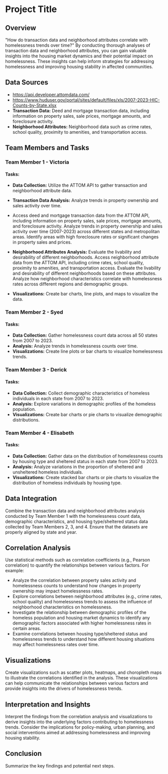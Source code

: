 # Project Title

## Overview
"How do transaction data and neighborhood attributes correlate with homelessness trends over time?"
By conducting thorough analyses of transaction data and neighborhood attributes, you can gain valuable insights into the housing market dynamics and their potential impact on homelessness. These insights can help inform strategies for addressing homelessness and improving housing stability in affected communities.

## Data Sources
- https://api.developer.attomdata.com/
- https://www.huduser.gov/portal/sites/default/files/xls/2007-2023-HIC-Counts-by-State.xlsx
- **Transaction Data:** Deed and mortgage transaction data, including information on property sales, sale prices, mortgage amounts, and foreclosure activity.
- **Neighborhood Attributes:** Neighborhood data such as crime rates, school quality, proximity to amenities, and transportation access.

## Team Members and Tasks
### Team Member 1 - Victoria
#### Tasks:
- **Data Collection:** Utilize the ATTOM API to gather transaction and neighborhood attribute data.

- **Transaction Data Analysis:** Analyze trends in property ownership and sales activity over time.
- Access deed and mortgage transaction data from the ATTOM API, including information on property sales, sale prices, mortgage amounts, and foreclosure activity.
Analyze trends in property ownership and sales activity over time (2007-2023) across different states and metropolitan areas.
Identify areas with high foreclosure rates or significant changes in property sales and prices.

- **Neighborhood Attributes Analysis:** Evaluate the livability and desirability of different neighborhoods.
Access neighborhood attribute data from the ATTOM API, including crime rates, school quality, proximity to amenities, and transportation access.
Evaluate the livability and desirability of different neighborhoods based on these attributes.
Analyze how neighborhood characteristics correlate with homelessness rates across different regions and demographic groups.

- **Visualizations:** Create bar charts, line plots, and maps to visualize the data.

### Team Member 2 - Syed
#### Tasks:
- **Data Collection:** Gather homelessness count data across all 50 states from 2007 to 2023.
- **Analysis:** Analyze trends in homelessness counts over time.
- **Visualizations:** Create line plots or bar charts to visualize homelessness trends.

### Team Member 3 - Derick
#### Tasks:
- **Data Collection:** Collect demographic characteristics of homeless individuals in each state from 2007 to 2023.
- **Analysis:** Explore variations in demographic profiles of the homeless population.
- **Visualizations:** Create bar charts or pie charts to visualize demographic distributions.

### Team Member 4 - Elisabeth
#### Tasks:
- **Data Collection:** Gather data on the distribution of homelessness counts by housing type and sheltered status in each state from 2007 to 2023.
- **Analysis:** Analyze variations in the proportion of sheltered and unsheltered homeless individuals.
- **Visualizations:** Create stacked bar charts or pie charts to visualize the distribution of homeless individuals by housing type.



## Data Integration
Combine the transaction data and neighborhood attributes analysis conducted by Team Member 1 with the homelessness count data, demographic characteristics, and housing type/sheltered status data collected by Team Members 2, 3, and 4. Ensure that the datasets are properly aligned by state and year.

## Correlation Analysis
Use statistical methods such as correlation coefficients (e.g., Pearson correlation) to quantify the relationships between various factors. For example:
- Analyze the correlation between property sales activity and homelessness counts to understand how changes in property ownership may impact homelessness rates.
- Explore correlations between neighborhood attributes (e.g., crime rates, school quality) and homelessness trends to assess the influence of neighborhood characteristics on homelessness.
- Investigate the relationship between demographic profiles of the homeless population and housing market dynamics to identify any demographic factors associated with higher homelessness rates in certain areas.
- Examine correlations between housing type/sheltered status and homelessness trends to understand how different housing situations may affect homelessness rates over time.

## Visualizations
Create visualizations such as scatter plots, heatmaps, and choropleth maps to illustrate the correlations identified in the analysis. These visualizations can help communicate the relationships between various factors and provide insights into the drivers of homelessness trends.

## Interpretation and Insights
Interpret the findings from the correlation analysis and visualizations to derive insights into the underlying factors contributing to homelessness trends. Consider the implications for policy-making, urban planning, and social interventions aimed at addressing homelessness and improving housing stability.


## Conclusion
Summarize the key findings and potential next steps.

